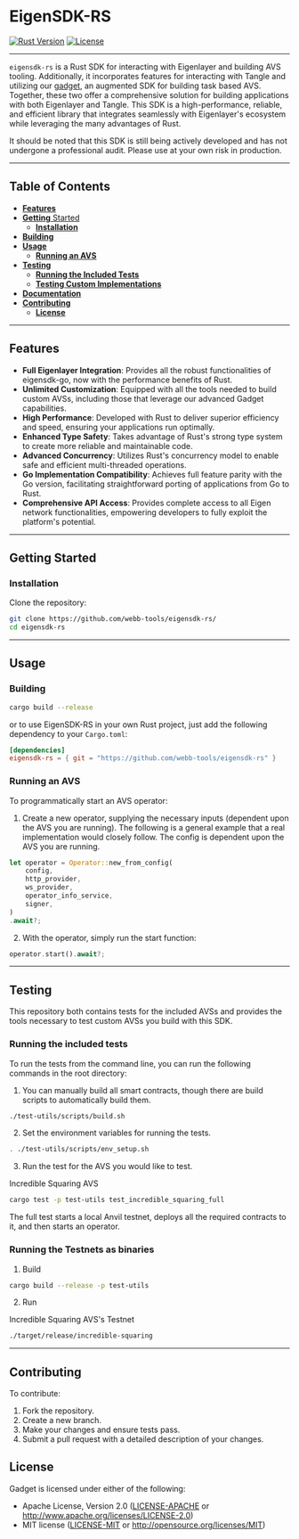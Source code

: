 # EigenSDK-RS

[![Rust Version](https://img.shields.io/badge/rust-1.74.0%2B-blue.svg)](https://www.rust-lang.org)
[![License](https://img.shields.io/badge/License-MIT-blue.svg)](https://opensource.org/licenses/Apache-2.0)

---

`eigensdk-rs` is a Rust SDK for interacting with Eigenlayer and building AVS tooling. Additionally, it incorporates features for interacting with Tangle and utilizing our [gadget](https://github.com/webb-tools/gadget), an augmented SDK for building task based AVS. Together, these two offer a comprehensive solution for building applications with both Eigenlayer and Tangle. This SDK is a high-performance, reliable, and efficient library that integrates seamlessly with Eigenlayer's ecosystem while leveraging the many advantages of Rust.

It should be noted that this SDK is still being actively developed and has not undergone a professional audit. Please use at your own risk in production.

---
## Table of Contents
- [**Features**](#features)
- [**Getting** Started](#getting-started)
    - [**Installation**](#installation)
- [**Building**](#building)
- [**Usage**](#usage)
  - [**Running an AVS**](#running-an-avs)
- [**Testing**](#testing)
    - [**Running the Included Tests**](#running-the-included-tests)
    - [**Testing Custom Implementations**](#testing-custom-implementations)
- [**Documentation**](#documentation)
- [**Contributing**](#contributing)
  - [**License**](#license)

---
## Features

- **Full Eigenlayer Integration**: Provides all the robust functionalities of eigensdk-go, now with the performance benefits of Rust.
- **Unlimited Customization**: Equipped with all the tools needed to build custom AVSs, including those that leverage our advanced Gadget capabilities.
- **High Performance**: Developed with Rust to deliver superior efficiency and speed, ensuring your applications run optimally.
- **Enhanced Type Safety**: Takes advantage of Rust's strong type system to create more reliable and maintainable code.
- **Advanced Concurrency**: Utilizes Rust's concurrency model to enable safe and efficient multi-threaded operations.
- **Go Implementation Compatibility**: Achieves full feature parity with the Go version, facilitating straightforward porting of applications from Go to Rust.
- **Comprehensive API Access**: Provides complete access to all Eigen network functionalities, empowering developers to fully exploit the platform's potential.

---
## Getting Started

### Installation

Clone the repository:

```bash
git clone https://github.com/webb-tools/eigensdk-rs/
cd eigensdk-rs
```

---
## Usage

### Building
```bash
cargo build --release
```
or to use EigenSDK-RS in your own Rust project, just add the following dependency to your `Cargo.toml`:
```toml
[dependencies]
eigensdk-rs = { git = "https://github.com/webb-tools/eigensdk-rs" }
```

### Running an AVS
To programmatically start an AVS operator:

1. Create a new operator, supplying the necessary inputs (dependent upon the AVS you are running). The following is a general example that a real implementation would closely follow. The config is dependent upon the AVS you are running.
```rust
let operator = Operator::new_from_config(
	config,
	http_provider,
	ws_provider,
	operator_info_service,
	signer,
)
.await?;
```
2. With the operator, simply run the start function:
```rust
operator.start().await?;
```
---
## Testing
This repository both contains tests for the included AVSs and provides the tools necessary to test custom AVSs you build with this SDK.

### Running the included tests
To run the tests from the command line, you can run the following commands in the root directory:

1. You can manually build all smart contracts, though there are build scripts to automatically build them.

```bash
./test-utils/scripts/build.sh
```

2. Set the environment variables for running the tests.

```bash
. ./test-utils/scripts/env_setup.sh
```

3. Run the test for the AVS you would like to test.

Incredible Squaring AVS
```bash
cargo test -p test-utils test_incredible_squaring_full
```

The full test starts a local Anvil testnet, deploys all the required contracts to it, and then starts an operator.

### Running the Testnets as binaries

1. Build
```bash
cargo build --release -p test-utils
```

2. Run

Incredible Squaring AVS's Testnet
```bash
./target/release/incredible-squaring
```

---
## Contributing

To contribute:

1. Fork the repository.
2. Create a new branch.
3. Make your changes and ensure tests pass.
4. Submit a pull request with a detailed description of your changes.

## License
Gadget is licensed under either of the following:
* Apache License, Version 2.0
  ([LICENSE-APACHE](LICENSE-APACHE) or http://www.apache.org/licenses/LICENSE-2.0)
* MIT license
  ([LICENSE-MIT](LICENSE-MIT) or http://opensource.org/licenses/MIT)
